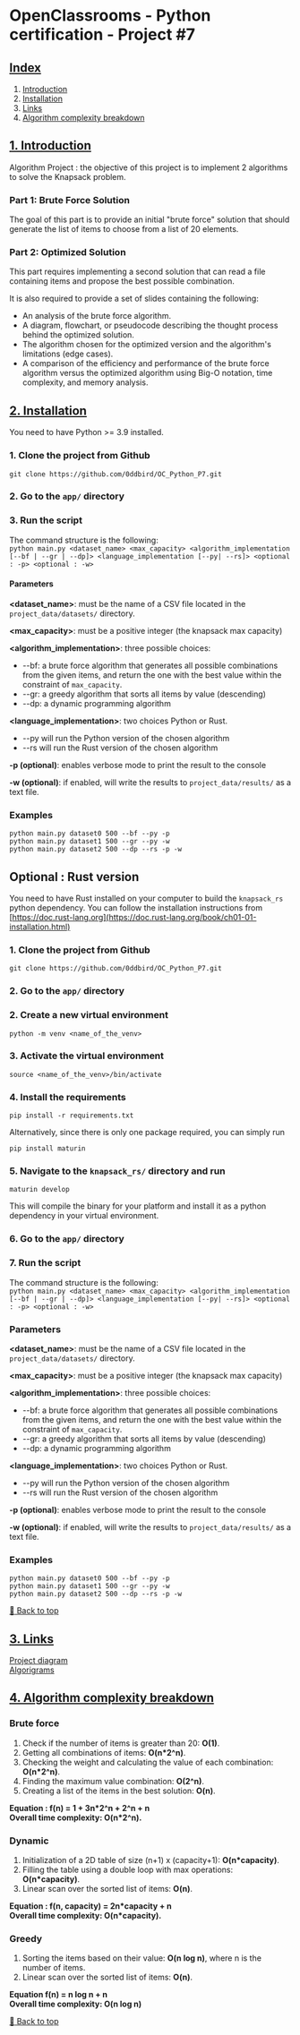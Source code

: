 # OpenClassrooms - Python certification - Project #7

## [Index](#index)

1. <a href=#intro>Introduction</a>
2. <a href=#install>Installation</a>
3. <a href=#links>Links</a>
4. <a href=#complexity>Algorithm complexity breakdown</a>


## [1. Introduction](#intro)

Algorithm Project : the objective of this project is to implement 2 algorithms to solve the Knapsack problem.

### Part 1: Brute Force Solution

The goal of this part is to provide an initial "brute force" solution that should generate the list of items to choose from a list of 20 elements.

### Part 2: Optimized Solution

This part requires implementing a second solution that can read a file containing items and propose the best possible combination.

It is also required to provide a set of slides containing the following:

- An analysis of the brute force algorithm.
- A diagram, flowchart, or pseudocode describing the thought process behind the optimized solution.
- The algorithm chosen for the optimized version and the algorithm's limitations (edge cases).
- A comparison of the efficiency and performance of the brute force algorithm versus the optimized algorithm using Big-O notation, time complexity, and memory analysis.

## [2. Installation](#install)

You need to have Python >= 3.9 installed.
### 1. Clone the project from Github

`git clone https://github.com/0ddbird/OC_Python_P7.git`  

### 2. Go to the `app/` directory  

### 3. Run the script
The command structure is the following:  
`python main.py <dataset_name> <max_capacity> <algorithm_implementation [--bf | --gr | --dp]> <language_implementation [--py| --rs]> <optional : -p> <optional : -w>`

#### Parameters
**<dataset_name>**: must be the name of a CSV file located in the `project_data/datasets/` directory.  

**<max_capacity>**: must be a positive integer (the knapsack max capacity)  

**<algorithm_implementation>**: three possible choices:
- --bf: a brute force algorithm that generates all possible combinations from the given items, and return the one with the best value within the constraint of `max_capacity`.
- --gr: a greedy algorithm that sorts all items by value (descending)
- --dp: a dynamic programming algorithm  

**<language_implementation>**: two choices Python or Rust.
- --py will run the Python version of the chosen algorithm
- --rs will run the Rust version of the chosen algorithm

**-p (optional)**: enables verbose mode to print the result to the console  

**-w (optional)**: if enabled, will write the results to `project_data/results/` as a text file. 


### Examples

`python main.py dataset0 500 --bf --py -p`  
`python main.py dataset1 500 --gr --py -w`  
`python main.py dataset2 500 --dp --rs -p -w`  

## Optional : Rust version

You need to have Rust installed on your computer to build the `knapsack_rs` python dependency. 
You can follow the installation instructions from [https://doc.rust-lang.org](https://doc.rust-lang.org/book/ch01-01-installation.html)

### 1. Clone the project from Github

`git clone https://github.com/0ddbird/OC_Python_P7.git`  

### 2. Go to the `app/` directory  

### 2. Create a new virtual environment

`python -m venv <name_of_the_venv>`  


### 3. Activate the virtual environment

`source <name_of_the_venv>/bin/activate`  

### 4. Install the requirements

`pip install -r requirements.txt`  

Alternatively, since there is only one package required, you can simply run  

`pip install maturin`


### 5. Navigate to the `knapsack_rs/` directory and run

`maturin develop`  

This will compile the binary for your platform and install it as a python dependency in your virtual environment.

### 6. Go to the `app/` directory  

### 7. Run the script
The command structure is the following:  
`python main.py <dataset_name> <max_capacity> <algorithm_implementation [--bf | --gr | --dp]> <language_implementation [--py| --rs]> <optional : -p> <optional : -w>`

### Parameters
**<dataset_name>**: must be the name of a CSV file located in the `project_data/datasets/` directory.  

**<max_capacity>**: must be a positive integer (the knapsack max capacity)  

**<algorithm_implementation>**: three possible choices:
- --bf: a brute force algorithm that generates all possible combinations from the given items, and return the one with the best value within the constraint of `max_capacity`.
- --gr: a greedy algorithm that sorts all items by value (descending)
- --dp: a dynamic programming algorithm  

**<language_implementation>**: two choices Python or Rust.
- --py will run the Python version of the chosen algorithm
- --rs will run the Rust version of the chosen algorithm

**-p (optional)**: enables verbose mode to print the result to the console  

**-w (optional)**: if enabled, will write the results to `project_data/results/` as a text file. 


### Examples

`python main.py dataset0 500 --bf --py -p`  
`python main.py dataset1 500 --gr --py -w`  
`python main.py dataset2 500 --dp --rs -p -w`  

[:arrow_up_small: Back to top](#index)
## [3. Links](#links)

[Project diagram](https://whimsical.com/BzsL865mDueuqFBd5RSfjU)  
[Algorigrams](https://whimsical.com/p7-algorigrammes-AxG7CBJ1VWqR25my86c9Rw)  

## [4. Algorithm complexity breakdown](#complexity)

### Brute force
1. Check if the number of items is greater than 20: **O(1)**.
2. Getting all combinations of items: **O(n*2^n)**.
3. Checking the weight and calculating the value of each combination: **O(n*2^n)**.
4. Finding the maximum value combination: **O(2^n)**.
5. Creating a list of the items in the best solution: **O(n)**.

**Equation : f(n) = 1 + 3n*2^n + 2^n + n**  
**Overall time complexity: O(n*2^n).**  


###  Dynamic

1. Initialization of a 2D table of size (n+1) x (capacity+1): **O(n*capacity)**.
2. Filling the table using a double loop with max operations: **O(n*capacity)**.
3. Linear scan over the sorted list of items: **O(n)**. 

**Equation : f(n, capacity) = 2n*capacity + n**  
**Overall time complexity: O(n*capacity).**  

###  Greedy

1. Sorting the items based on their value: **O(n log n)**, where n is the number of items.  
2. Linear scan over the sorted list of items: **O(n)**.  


**Equation f(n) = n log n + n**  
**Overall time complexity: O(n log n)**  

[:arrow_up_small: Back to top](#index)